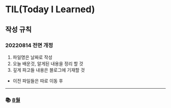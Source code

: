 # TIL(Today I Learned)

## 작성 규칙

### **20220814 전면 개정**

1. 파일명은 날짜로 작성
2. 오늘 배운것, 알게된 내용을 정리 할 것
3. 깊게 파고들 내용은 블로그에 기재할 것

- 이전 파일들은 따로 이동 후 

---

### 📚 [8월](https://github.com/JaeHyun-Ban/TIL/tree/master/08)
